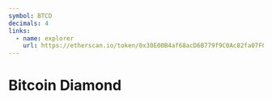 ```yaml
---
symbol: BTCD
decimals: 4
links:
  - name: explorer
    url: https://etherscan.io/token/0x30E00B4af68acD6B779f9C0Ac82fa07F05bA94d0
---
```


# Bitcoin Diamond
